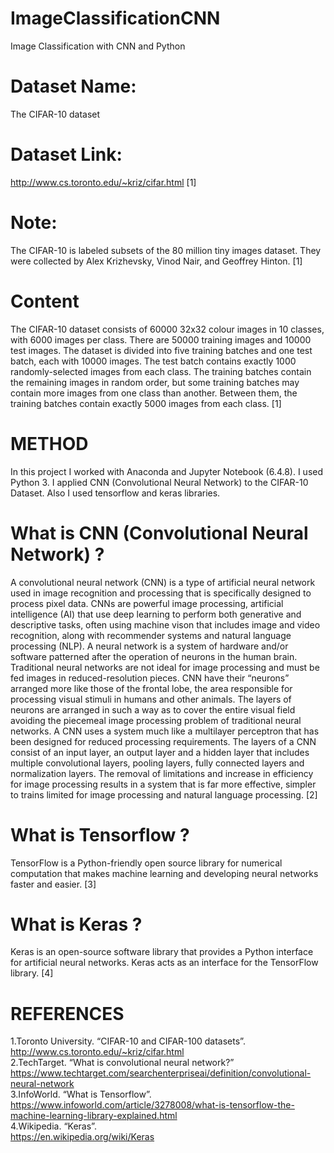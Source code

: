 # ImageClassificationCNN
Image Classification with CNN and Python
# Dataset Name: 
The CIFAR-10 dataset
# Dataset Link:
http://www.cs.toronto.edu/~kriz/cifar.html [1]
# Note:
The CIFAR-10 is labeled subsets of the 80 million tiny images dataset. They were collected by Alex Krizhevsky, Vinod Nair, and Geoffrey Hinton. [1]
# Content
The CIFAR-10 dataset consists of 60000 32x32 colour images in 10 classes, with 6000 images per class. There are 50000 training images and 10000 test images.
The dataset is divided into five training batches and one test batch, each with 10000 images. The test batch contains exactly 1000 randomly-selected images from each class. The training batches contain the remaining images in random order, but some training batches may contain more images from one class than another. Between them, the training batches contain exactly 5000 images from each class. [1]


# METHOD
In this project I worked with Anaconda and Jupyter Notebook (6.4.8). I used Python 3. I applied CNN (Convolutional Neural Network) to the CIFAR-10 Dataset. Also I used tensorflow and keras  libraries.

# What is CNN  (Convolutional Neural Network) ?
A convolutional neural network (CNN) is a type of artificial neural network used in image recognition and processing that is specifically designed to process pixel data.
CNNs are powerful image processing, artificial intelligence (AI) that use deep learning to perform both generative and descriptive tasks, often using machine vison that includes image and video recognition, along with recommender systems and natural language processing (NLP).
A neural network is a system of hardware and/or software patterned after the operation of neurons in the human brain. Traditional neural networks are not ideal for image processing and must be fed images in reduced-resolution pieces. CNN have their “neurons” arranged more like those of the frontal lobe, the area responsible for processing visual stimuli in humans and other animals. The layers of neurons are arranged in such a way as to cover the entire visual field avoiding the piecemeal image processing problem of traditional neural networks.
A CNN uses a system much like a multilayer perceptron that has been designed for reduced processing requirements. The layers of a CNN consist of an input layer, an output layer and a hidden layer that includes multiple convolutional layers, pooling layers, fully connected layers and normalization layers. The removal of limitations and increase in efficiency for image processing results in a system that is far more effective, simpler to trains limited for image processing and natural language processing. [2]    
# What is Tensorflow ?
TensorFlow is a Python-friendly open source library for numerical computation that makes machine learning and developing neural networks faster and easier. [3]
# What is Keras ?
Keras is an open-source software library that provides a Python interface for artificial neural networks. Keras acts as an interface for the TensorFlow library. [4]

# REFERENCES
1.Toronto University. “CIFAR-10 and CIFAR-100 datasets”. </br>
http://www.cs.toronto.edu/~kriz/cifar.html </br>
2.TechTarget. “What is convolutional neural network?”  </br>
https://www.techtarget.com/searchenterpriseai/definition/convolutional-neural-network </br>
3.InfoWorld. “What is Tensorflow”.  </br>
https://www.infoworld.com/article/3278008/what-is-tensorflow-the-machine-learning-library-explained.html </br>
4.Wikipedia. “Keras”.  </br>
https://en.wikipedia.org/wiki/Keras </br>
